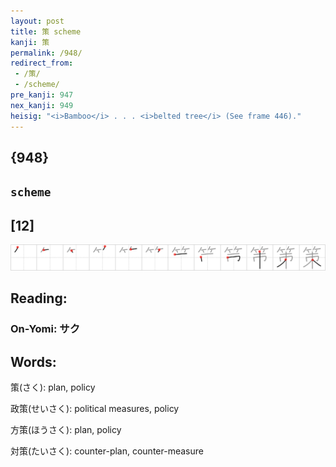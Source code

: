 ```yaml
---
layout: post
title: 策 scheme
kanji: 策
permalink: /948/
redirect_from:
 - /策/
 - /scheme/
pre_kanji: 947
nex_kanji: 949
heisig: "<i>Bamboo</i> . . . <i>belted tree</i> (See frame 446)."
---
```


## {948}

## `scheme`

## [12]

<div class="stroke"><img src="../images/E7AD96.png" /></div>

## Reading:

### On-Yomi: サク

## Words:

策(さく): plan, policy

政策(せいさく): political measures, policy

方策(ほうさく): plan, policy

対策(たいさく): counter-plan, counter-measure

